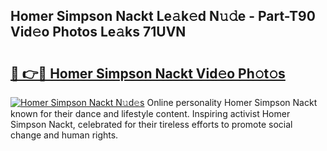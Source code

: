 ## Homer Simpson Nackt Le𝚊k𝚎d N𝚞𝚍e - Part-T90 Vid𝚎o Photos Le𝚊ks 71UVN

# <h2><a href="http://fb72oc.evod.top/?m=Homer+Simpson+Nackt">🔗 👉🔴 Homer Simpson Nackt Vid𝚎o Ph𝚘t𝚘s</a></h2>

[![Homer Simpson Nackt N𝚞d𝚎s](https://i.imgur.com/8V9OHl7.gif)](http://fb72oc.evod.top/?m=Homer+Simpson+Nackt)
Online personality Homer Simpson Nackt known for their dance and lifestyle content. Inspiring activist Homer Simpson Nackt, celebrated for their tireless efforts to promote social change and human rights. 
